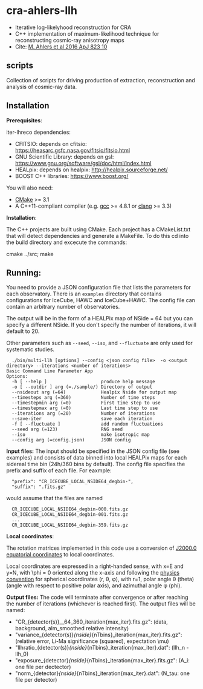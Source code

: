 # cra-ahlers-llh
* Iterative log-likelyhood reconstruction for CRA
* C++ implementation of maximum-likelihood technique for reconstructing cosmic-ray anisotropy maps
* Cite: [M. Ahlers et al 2016 ApJ 823 10](http://iopscience.iop.org/article/10.3847/0004-637X/823/1/10)

## scripts
Collection of scripts for driving production of extraction, reconstruction and analysis of cosmic-ray data.


## Installation


**Prerequisites**:

iter-lhreco dependencies:

* CFITSIO: depends on cfitsio: https://heasarc.gsfc.nasa.gov/fitsio/fitsio.html 
* GNU Scientific Library: depends on gsl: https://www.gnu.org/software/gsl/doc/html/index.html
* HEALpix: depends on healpix: http://healpix.sourceforge.net/
* BOOST C++ libraries: https://www.boost.org/

You will also need:

* [CMake](https://cmake.org) >= 3.1
* A C++11-compliant compiler (e.g. [gcc](https://gcc.gnu.org) >= 4.8.1 or [clang](https://clang.llvm.org) >= 3.3)


**Installation**:

The C++ projects are built using CMake.
Each project has a CMakeList.txt that will detect dependencies and generate a MakeFile. To do this cd into the build directory and excecute the commands:

  cmake ../src;
  make


## Running:

You need to provide a JSON configuration file that lists the parameters for each observatory. There is an ``examples`` directory that contains configurations for IceCube, HAWC and IceCube+HAWC. The config file can contain an arbitrary number of observatories. 

The output will be in the form of a HEALPix map of NSide = 64 but you can specify a different NSide. If you don't specify the number of iterations, it will default to 20. 

Other parameters such as ``--seed``, ``--iso``, and ``--fluctuate`` are only used for systematic studies.

````{verbatim}
  ./bin/multi-llh [options] --config <json config file>  -o <output directory> --iterations <number of iterations> 
Basic Command Line Parameter App
Options:
  -h [ --help ]                    produce help message
  -o [ --outdir ] arg (=./sample/) Directory of output
  --nsideout arg (=64)             Healpix Nside for output map
  --timesteps arg (=360)           Number of time steps
  --timestepmin arg (=0)           First time step to use
  --timestepmax arg (=0)           Last time step to use
  --iterations arg (=20)           Number of iterations
  --save-iter                      save each iteration
  -f [ --fluctuate ]               add random fluctuations
  --seed arg (=123)                RNG seed
  --iso                            make isotropic map
  --config arg (=config.json)      JSON config
````

**Input files:**
The input should be specified in the JSON config file (see examples) and consists of data binned into local HEALPix maps for each sidereal time bin (24h/360 bins by default). The config file specifies the prefix and suffix of each file. For eaxmple:

````{verbatim}
  "prefix": "CR_ICECUBE_LOCAL_NSIDE64_degbin-",
  "suffix": ".fits.gz"
````
would assume that the files are named 
````{verbatim}
  CR_ICECUBE_LOCAL_NSIDE64_degbin-000.fits.gz
  CR_ICECUBE_LOCAL_NSIDE64_degbin-001.fits.gz
  ...
  CR_ICECUBE_LOCAL_NSIDE64_degbin-359.fits.gz
````

**Local coordinates**:

The rotation matrices implemented in this code use a conversion of [J2000.0 equatorial coordinates](http://en.wikipedia.org/wiki/Epoch_(astronomy)) to local coordinates.

Local coordinates are expressed in a right-handed sense, with x=E and y=N, with \phi = 0 oriented along the x-axis and following 
the [physics convention](https://en.wikipedia.org/wiki/Spherical_coordinate_system) for spherical coordinates (r, θ, φ), with r=1, polar angle θ (theta) (angle with respect to positive polar axis), and azimuthal angle φ (phi).


**Output files:**
The code will terminate after convergence or after reaching the number of
iterations (whichever is reached first). The output files will be named:
* "CR_{detector(s)}__64_360_iteration{max_iter}.fits.gz": (data, background, alm_smoothed relative intensity)
* "variance_{detector(s)}_{nside}_{nTbins}_iteration{max_iter}.fits.gz": (relative error, Li-Ma significance (squared), expectation \mu)
* "llhratio_{detector(s)}_{nside}_{nTbins}_iteration{max_iter}.dat": (llh_n - llh_0)
* "exposure_{detector}_{nside}_{nTbins}_iteration{max_iter}.fits.gz": (A_i: one file per dectector)
* "norm_{detector}_{nside}_{nTbins}_iteration{max_iter}.dat": (N_tau: one file per detector)

